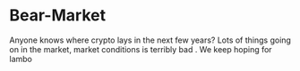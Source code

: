 # Bear-Market
Anyone knows where crypto lays in the next few years? Lots of things going on in the market, market conditions is terribly bad . We keep hoping for lambo
